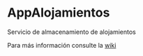 # AppAlojamientos

Servicio de almacenamiento de alojamientos

Para más información consulte la [wiki](https://github.com/rodrigoep94/alojamientosapp/wiki)
